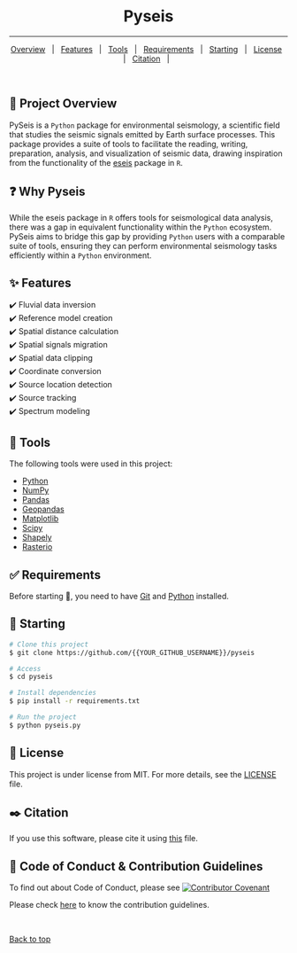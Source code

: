 <h1 align="center">Pyseis</h1>

<hr>

<p align="center">
  <a href="#dart-project-overview">Overview</a> &#xa0; | &#xa0; 
  <a href="#sparkles-features">Features</a> &#xa0; | &#xa0;
  <a href="#rocket-technologies">Tools</a> &#xa0; | &#xa0;
  <a href="#white_check_mark-requirements">Requirements</a> &#xa0; | &#xa0;
  <a href="#checkered_flag-starting">Starting</a> &#xa0; | &#xa0;
  <a href="#memo-license">License</a> &#xa0; | &#xa0;
  <a href="#black_nib-citation">Citation</a> &#xa0; | &#xa0;
</p>

<br>

## :dart: Project Overview ##

PySeis is a `Python` package for environmental seismology, a scientific field that studies the seismic signals emitted by Earth surface processes. This package provides a suite of tools to facilitate the reading, writing, preparation, analysis, and visualization of seismic data, drawing inspiration from the functionality of the [eseis](R/dietze2018_R_eseis.pdf) package in `R`. 

## :question: Why Pyseis ##

While the eseis package in `R` offers tools for seismological data analysis, there was a gap in equivalent functionality within the `Python` ecosystem. PySeis aims to bridge this gap by providing `Python` users with a comparable suite of tools, ensuring they can perform environmental seismology tasks efficiently within a `Python` environment.

## :sparkles: Features ##

:heavy_check_mark: Fluvial data inversion\
:heavy_check_mark: Reference model creation\
:heavy_check_mark: Spatial distance calculation\
:heavy_check_mark: Spatial signals migration\
:heavy_check_mark: Spatial data clipping\
:heavy_check_mark: Coordinate conversion\
:heavy_check_mark: Source location detection\
:heavy_check_mark: Source tracking\
:heavy_check_mark: Spectrum modeling

## :rocket: Tools ##

The following tools were used in this project:

- [Python](https://www.python.org)
- [NumPy](https://pypi.org/project/numpy/)
- [Pandas](https://pypi.org/project/pandas/)
- [Geopandas](https://pypi.org/project/geopandas/)
- [Matplotlib](https://pypi.org/project/matplotlib/)
- [Scipy](https://pypi.org/project/scipy/)
- [Shapely](https://pypi.org/project/shapely/)
- [Rasterio](https://pypi.org/project/rasterio/)




## :white_check_mark: Requirements ##

Before starting :checkered_flag:, you need to have [Git](https://git-scm.com) and [Python](https://www.python.org) installed.

## :checkered_flag: Starting ##

```bash
# Clone this project
$ git clone https://github.com/{{YOUR_GITHUB_USERNAME}}/pyseis

# Access
$ cd pyseis

# Install dependencies
$ pip install -r requirements.txt

# Run the project
$ python pyseis.py

```

## :memo: License ##

This project is under license from MIT. For more details, see the [LICENSE](LICENSE) file.

## :black_nib: Citation ##

If you use this software, please cite it using [this](CITATION.cff) file.

## :memo: Code of Conduct & Contribution Guidelines ##

To find out about Code of Conduct, please see [![Contributor Covenant](https://img.shields.io/badge/Contributor%20Covenant-2.1-4baaaa.svg)](CONDUCT.md)

Please check [here](CONTRIBUTING.md) to know the contribution guidelines.

&#xa0;

<a href="#top">Back to top</a>
